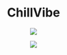 
<div align="center">

<h1>ChillVibe</h1>
  
![](https://komarev.com/ghpvc/?username=your-github-FrozenQxc&color=blueviolet)

![](https://www.codewars.com/users/FrozenQxc/badges/large)

</div>


